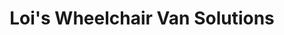 ---
title: "Loi's Wheelchair Van Solutions"
url: /toronto/lois-wheelchair-van-solutions/
shop: Autowerkstatt
---